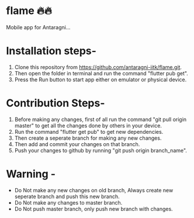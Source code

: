 # flame 🔥🔥
Mobile app for Antaragni... 


# Installation steps-
1. Clone this repository from https://github.com/antaragni-iitk/flame.git.
2. Then open the folder in terminal and run the command "flutter pub get".
3. Press the Run button to start app either on emulator or physical device.

# Contribution Steps-
1. Before making any changes, first of all run the command "git pull origin master" to get all the changes done by others in your device.
2. Run the command "flutter get pub" to get new dependencies.
3. Then create a seperate branch for making any new changes.
4. Then add and commit your changes on that branch.
5. Push your changes to github by running "git push origin branch_name".

# Warning - 
- Do Not make any new changes on old branch, Always create new seperate branch and push this new branch.
- Do Not make any changes to master branch.
- Do Not push master branch, only push new branch with changes.
